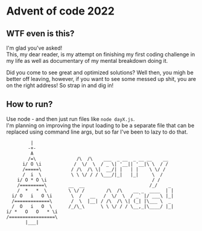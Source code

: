 # Advent of code 2022

## WTF even is this?
I'm glad you've asked!   
This, my dear reader, is my attempt on finishing my first coding challenge in my life as well as documentary of my mental breakdown doing it.   
   
Did you come to see great and optimized solutions? Well then, you migh be better off leaving, however, if you want to see some messed up shit, you are on the right address! So strap in and dig in!   
   
## How to run?
Use node - and then just run files like `node dayX.js`.   
I'm planning on improving the input loading to be a separate file that can be replaced using command line args, but so far I've been to lazy to do that.   
   
             |
            -+-
             A
            /=\               /\  /\    ___  _ __  _ __ __    __
          i/ O \i            /  \/  \  / _ \| '__|| '__|\ \  / /
          /=====\           / /\  /\ \|  __/| |   | |    \ \/ /
          /  i  \           \ \ \/ / / \___/|_|   |_|     \  /
        i/ O * O \i                                       / /
        /=========\        __  __                        /_/    _
        /  *   *  \        \ \/ /        /\  /\    __ _  ____  | |
      i/ O   i   O \i       \  /   __   /  \/  \  / _` |/ ___\ |_|
      /=============\       /  \  |__| / /\  /\ \| (_| |\___ \  _
      /  O   i   O  \      /_/\_\      \ \ \/ / / \__,_|\____/ |_|
    i/ *   O   O   * \i
    /=================\
           |___|
